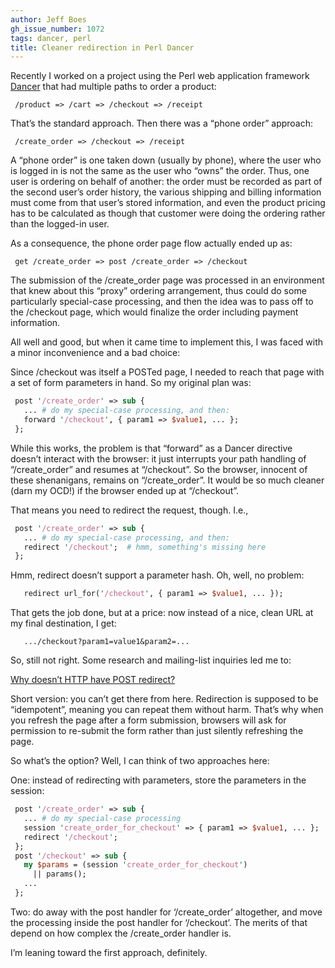 ```yaml
---
author: Jeff Boes
gh_issue_number: 1072
tags: dancer, perl
title: Cleaner redirection in Perl Dancer
---
```




Recently I worked on a project using the Perl web application framework [Dancer](http://www.perldancer.org) that had multiple paths to order a product:

```nohighlight
 /product => /cart => /checkout => /receipt
```

That’s the standard approach. Then there was a “phone order” approach:

```nohighlight
 /create_order => /checkout => /receipt
```

A “phone order” is one taken down (usually by phone), where the user who is logged in is not the same as the user who “owns” the order. Thus, one user is ordering on behalf of another: the order must be recorded as part of the second user’s order history, the various shipping and billing information must come from that user’s stored information, and even the product pricing has to be calculated as though that customer were doing the ordering rather than the logged-in user.

As a consequence, the phone order page flow actually ended up as:

```nohighlight
 get /create_order => post /create_order => /checkout
```

The submission of the /create_order page was processed in an environment that knew about this “proxy” ordering arrangement, thus could do some particularly special-case processing, and then the idea was to pass off to the /checkout page, which would finalize the order including payment information.

All well and good, but when it came time to implement this, I was faced with a minor inconvenience and a bad choice:

Since /checkout was itself a POSTed page, I needed to reach that page with a set of form parameters in hand. So my original plan was:

```perl
 post '/create_order' => sub {
   ... # do my special-case processing, and then:
   forward '/checkout', { param1 => $value1, ... };
 };
```

While this works, the problem is that “forward” as a Dancer directive doesn’t interact with the browser: it just interrupts your path handling of “/create_order” and resumes at “/checkout”. So the browser, innocent of these shenanigans, remains on “/create_order”. It would be so much cleaner (darn my OCD!) if the browser ended up at “/checkout”.

That means you need to redirect the request, though. I.e.,

```perl
 post '/create_order' => sub {
   ... # do my special-case processing, and then:
   redirect '/checkout';  # hmm, something's missing here
 };
```

Hmm, redirect doesn’t support a parameter hash. Oh, well, no problem:

```perl
   redirect url_for('/checkout', { param1 => $value1, ... });
```

That gets the job done, but at a price: now instead of a nice, clean URL at my final destination, I get:

```nohighlight
   .../checkout?param1=value1&param2=...
```

So, still not right. Some research and mailing-list inquiries led me to:

[
Why doesn’t HTTP have POST redirect?
](https://programmers.stackexchange.com/questions/99894/why-doesnt-http-have-post-redirect)

Short version: you can’t get there from here. Redirection is supposed to be “idempotent”, meaning you can repeat them without harm. That’s why when you refresh the page after a form submission, browsers will ask for permission to re-submit the form rather than just silently refreshing the page.

So what’s the option? Well, I can think of two approaches here:

One: instead of redirecting with parameters, store the parameters in the session:

```perl
 post '/create_order' => sub {
   ... # do my special-case processing
   session 'create_order_for_checkout' => { param1 => $value1, ... };
   redirect '/checkout';
 };
 post '/checkout' => sub {
   my $params = (session 'create_order_for_checkout')
     || params();
   ...
 };
```

Two: do away with the post handler for ‘/create_order’ altogether, and move the processing inside the post handler for ‘/checkout’. The merits of that depend on how complex the /create_order handler is.

I’m leaning toward the first approach, definitely.


